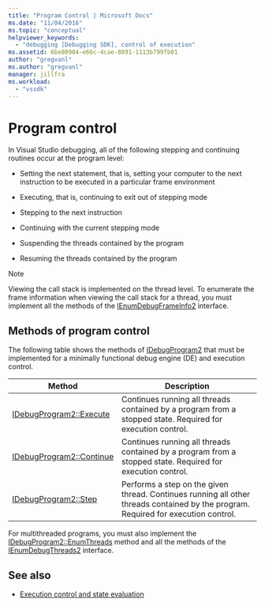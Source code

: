 ```yaml
---
title: "Program Control | Microsoft Docs"
ms.date: "11/04/2016"
ms.topic: "conceptual"
helpviewer_keywords:
  - "debugging [Debugging SDK], control of execution"
ms.assetid: 6be80904-e66c-4cae-8891-1113b799fb01
author: "gregvanl"
ms.author: "gregvanl"
manager: jillfra
ms.workload:
  - "vssdk"
---
```

# Program control
In Visual Studio debugging, all of the following stepping and continuing routines occur at the program level:

-   Setting the next statement, that is, setting your computer to the next instruction to be executed in a particular frame environment

-   Executing, that is, continuing to exit out of stepping mode

-   Stepping to the next instruction

-   Continuing with the current stepping mode

-   Suspending the threads contained by the program

-   Resuming the threads contained by the program

> [!NOTE]
>  Viewing the call stack is implemented on the thread level. To enumerate the frame information when viewing the call stack for a thread, you must implement all the methods of the [IEnumDebugFrameInfo2](../../extensibility/debugger/reference/ienumdebugframeinfo2.md) interface.

## Methods of program control
 The following table shows the methods of [IDebugProgram2](../../extensibility/debugger/reference/idebugprogram2.md) that must be implemented for a minimally functional debug engine (DE) and execution control.

|Method|Description|
|------------|-----------------|
|[IDebugProgram2::Execute](../../extensibility/debugger/reference/idebugprogram2-execute.md)|Continues running all threads contained by a program from a stopped state. Required for execution control.|
|[IDebugProgram2::Continue](../../extensibility/debugger/reference/idebugprogram2-continue.md)|Continues running all threads contained by a program from a stopped state. Required for execution control.|
|[IDebugProgram2::Step](../../extensibility/debugger/reference/idebugprogram2-step.md)|Performs a step on the given thread. Continues running all other threads contained by the program. Required for execution control.|

 For multithreaded programs, you must also implement the [IDebugProgram2::EnumThreads](../../extensibility/debugger/reference/idebugprogram2-enumthreads.md) method and all the methods of the [IEnumDebugThreads2](../../extensibility/debugger/reference/ienumdebugthreads2.md) interface.

## See also
- [Execution control and state evaluation](../../extensibility/debugger/execution-control-and-state-evaluation.md)